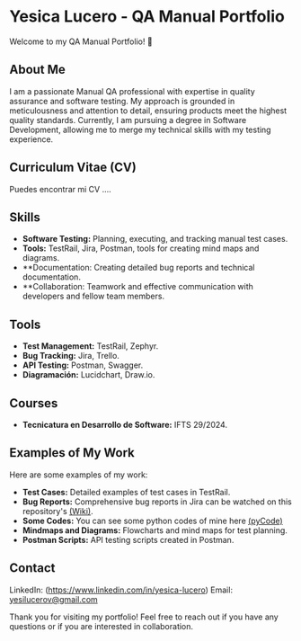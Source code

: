 # Yesica Lucero - QA Manual Portfolio

Welcome to my QA Manual Portfolio! 👋

## About Me
I am a passionate Manual QA professional with expertise in quality assurance and software testing. My approach is grounded in meticulousness and attention to detail, ensuring products meet the highest quality standards. Currently, I am pursuing a degree in Software Development, allowing me to merge my technical skills with my testing experience.

## Curriculum Vitae (CV)
Puedes encontrar mi CV ....

## Skills
- **Software Testing:** Planning, executing, and tracking manual test cases.
- **Tools:** TestRail, Jira, Postman, tools for creating mind maps and diagrams.
- **Documentation: Creating detailed bug reports and technical documentation.
- **Collaboration: Teamwork and effective communication with developers and fellow team members.

## Tools
- **Test Management:** TestRail, Zephyr.
- **Bug Tracking:** Jira, Trello.
- **API Testing:** Postman, Swagger.
- **Diagramación:** Lucidchart, Draw.io.

## Courses
- **Tecnicatura en Desarrollo de Software:** IFTS 29/2024.

## Examples of My Work
Here are some examples of my work:
- **Test Cases:** Detailed examples of test cases in TestRail.
- **Bug Reports:** Comprehensive bug reports in Jira can be watched on this repository's [(Wiki)](https://github.com/YesicaLuc/qaportfolio/wiki).
- **Some Codes:** You can see some python codes of mine here [(pyCode)](https://github.com/YesicaLuc/qaportfolio/tree/YesicaLuc-pyCode)
- **Mindmaps and Diagrams:** Flowcharts and mind maps for test planning.
- **Postman Scripts:** API testing scripts created in Postman.
  
## Contact
LinkedIn: (https://www.linkedin.com/in/yesica-lucero)
Email: yesilucerov@gmail.com

Thank you for visiting my portfolio! Feel free to reach out if you have any questions or if you are interested in collaboration.

